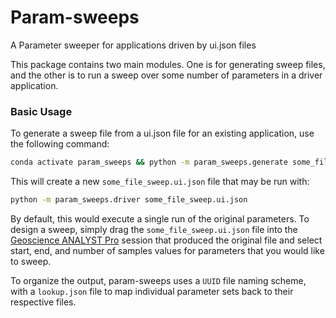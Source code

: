 # Param-sweeps

A Parameter sweeper for applications driven by ui.json files

This package contains two main modules.  One is for generating sweep
files, and the other is to run a sweep over some number of parameters
in a driver application.

### Basic Usage

To generate a sweep file from a ui.json file for an existing
application, use the following command:

```bash
conda activate param_sweeps && python -m param_sweeps.generate some_file.ui.json
```

This will create a new `some_file_sweep.ui.json` file that may be run
with:

```bash
python -m param_sweeps.driver some_file_sweep.ui.json
```

By default, this would execute a single run of the original parameters.
To design a sweep, simply drag the `some_file_sweep.ui.json` file into
the [Geoscience ANALYST Pro](https://mirageoscience.com/mining-industry-software/geoscience-analyst-pro/)
session that produced the original file and select start, end, and number
of samples values for parameters that you would like to sweep.


To organize the output, param-sweeps uses a `UUID` file naming scheme, with
a `lookup.json` file to map individual parameter sets back to their respective
files.
